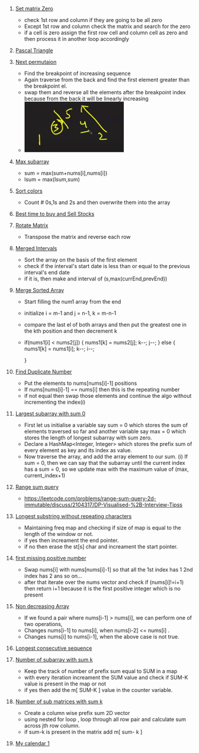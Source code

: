 1. [Set matrix Zero](https://leetcode.com/problems/set-matrix-zeroes/)

   - check 1st row and column if they are going to be all zero
   - Except 1st row and column check the matrix and search for the zero
   - if a cell is zero assign the first row cell and column cell as zero and then process it in another loop accordingly

2. [Pascal Triangle](https://leetcode.com/problems/pascals-triangle/submissions/)

3. [Next permutaion](https://leetcode.com/problems/next-permutation/submissions/)

   - Find the breakpoint of increasing sequence
   - Again traverse from the back and find the first element greater than the breakpoint el.
   - swap them and reverse all the elements after the breakpoint index because from the back it will be linearly increasing
   - ![](../ss/np.png)

4. [Max subarray](https://leetcode.com/problems/maximum-subarray/)

   - sum = max(sum+nums[i],nums[i])
   - lsum = max(lsum,sum)

5. [Sort colors](https://leetcode.com/problems/sort-colors/submissions/)

   - Count # 0s,1s and 2s and then overwrite them into the array

6. [Best time to buy and Sell Stocks](https://leetcode.com/problems/best-time-to-buy-and-sell-stock/submissions/)

7. [Rotate Matrix](https://leetcode.com/problems/rotate-image/)

   - Transpose the matrix and reverse each row

8. [Merged Intervals](https://leetcode.com/problems/merge-intervals/submissions/)

   - Sort the array on the basis of the first element
   - check if the interval's start date is less than or equal to the previous interval's end date
   - if it is, then make and interval of (s,max(currEnd,prevEnd))

9. [Merge Sorted Array](https://leetcode.com/problems/merge-sorted-array/submissions/)

   - Start filling the num1 array from the end
   - initialize i = m-1 and j = n-1, k = m-n-1
   - compare the last el of both arrays and then put the greatest one in the kth position and then decrement k
   - if(nums1[i] < nums2[j])
     {
     nums1[k] = nums2[j];
     k--;
     j--;
     }
     else
     {
     nums1[k] = nums1[i];
     k--;
     i--;

     }

10. [Find Duplicate Number](https://leetcode.com/problems/find-the-duplicate-number/submissions/)

    - Put the elements to nums[nums[i]-1] positions
    - If nums[nums[i]-1] == nums[i] then this is the repeating number
    - if not equal then swap those elements and continue the algo without incrementing the index(i)

11. [Largest subarray with sum 0](https://practice.geeksforgeeks.org/problems/largest-subarray-with-0-sum/1#)

    - First let us initialise a variable say sum = 0 which stores the sum of elements traversed so far and another variable say max = 0 which stores the length of longest subarray with sum zero.
    - Declare a HashMap<Integer, Integer> which stores the prefix sum of every element as key and its index as value.
    - Now traverse the array, and add the array element to our sum.
      (i) If sum = 0, then we can say that the subarray until the current index has a sum = 0, so we update max with the maximum value of (max, current_index+1)

12. [Range sum query](https://leetcode.com/problems/range-sum-query-2d-immutable/)

    - https://leetcode.com/problems/range-sum-query-2d-immutable/discuss/2104317/DP-Visualised-%2B-Interview-Tipss

13. [Longest substring without repeating characters](https://leetcode.com/problems/longest-substring-without-repeating-characters/)

    - Maintaining freq map and checking if size of map is equal to the length of the window or not.
    - if yes then increament the end pointer.
    - if no then erase the st[s] char and increament the start pointer.

14. [first missing positive number](https://leetcode.com/problems/first-missing-positive/submissions/)

    - Swap nums[i] with nums[nums[i]-1] so that all the 1st index has 1 2nd index has 2 ans so on...
    - after that iterate over the nums vector and check if (nums[i]!=i+1) then return i+1 because it is the first positive integer which is no present

15. [Non decreasing Array](https://leetcode.com/problems/non-decreasing-array/submissions/)

    - If we found a pair where nums[i-1] > nums[i], we can perform one of two operations,
    - Changes nums[i-1] to nums[i], when nums[i-2] <= nums[i] .
    - Changes nums[i] to nums[i-1], when the above case is not true.

16. [Longest consecutive sequence](https://leetcode.com/problems/longest-consecutive-sequence/)

17. [Number of subarray with sum k](https://leetcode.com/problems/subarray-sum-equals-k/submissions/)

    - Keep the track of number of prefix sum equal to SUM in a map
    - with every iteration increament the SUM value and check if SUM-K value is present in the map or not
    - if yes then add the m[ SUM-K ] value in the counter variable.

18. [Number of sub matrices with sum k](https://leetcode.com/problems/number-of-submatrices-that-sum-to-target/submissions/)

    - Create a column wise prefix sum 2D vector
    - using nested for loop , loop through all row pair and calculate sum across jth row column.
    - if sum-k is present in the matrix add m[ sum- k ]

19. [My calendar 1](https://leetcode.com/problems/my-calendar-i/submissions/)
